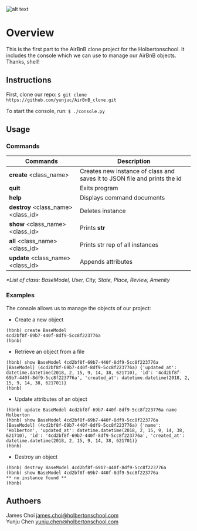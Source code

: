 ![alt text](https://news4c.com/wp-content/uploads/2017/11/Airbnb-Update.png)

# Overview

This is the first part to the AirBnB clone project for the Holbertonschool.
It includes the console which we can use to manage our AirBnB objects. Thanks, shell!

## Instructions

First, clone our repo:
`$ git clone https://github.com/yunjuc/AirBnB_clone.git`

To start the console, run:
`$ ./console.py`

## Usage

### Commands

Commands | Description 
---------|-------------
**create** <class_name>| Creates new instance of class and saves it to JSON file and prints the id 
**quit**| Exits program
**help**| Displays command documents
**destroy** <class_name> <class_id>| Deletes instance
**show** <class_name> <class_id> | Prints __str__
**all** <class_name> <class_id> | Prints str rep of all instances
**update** <class_name> <class_id> <key> <value> | Appends attributes

_*List of class: BaseModel, User, City, State, Place, Review, Amenity_

### Examples

The console allows us to manage the objects of our project:
* Create a new object
```
(hbnb) create BaseModel
4cd2bf8f-69b7-440f-8df9-5cc8f223776a
(hbnb)
```
* Retrieve an object from a file
```
(hbnb) show BaseModel 4cd2bf8f-69b7-440f-8df9-5cc8f223776a
[BaseModel] (4cd2bf8f-69b7-440f-8df9-5cc8f223776a) {'updated_at': datetime.datetime(2018, 2, 15, 9, 14, 38, 621710), 'id': '4cd2bf8f-69b7-440f-8df9-5cc8f223776a', 'created_at': datetime.datetime(2018, 2, 15, 9, 14, 38, 621701)}
(hbnb)
```
* Update attributes of an object
```
(hbnb) update BaseModel 4cd2bf8f-69b7-440f-8df9-5cc8f223776a name Holberton
(hbnb) show BaseModel 4cd2bf8f-69b7-440f-8df9-5cc8f223776a
[BaseModel] (4cd2bf8f-69b7-440f-8df9-5cc8f223776a) {'name': 'Holberton', 'updated_at': datetime.datetime(2018, 2, 15, 9, 14, 38, 621710), 'id': '4cd2bf8f-69b7-440f-8df9-5cc8f223776a', 'created_at': datetime.datetime(2018, 2, 15, 9, 14, 38, 621701)}
(hbnb)
```
* Destroy an object
```
(hbnb) destroy BaseModel 4cd2bf8f-69b7-440f-8df9-5cc8f223776a
(hbnb) show BaseModel 4cd2bf8f-69b7-440f-8df9-5cc8f223776a
** no instance found **
(hbnb)
```

## Authoers
James Choi <james.choi@holbertonschool.com>  
Yunju Chen <yunju.chen@holbertonschool.com>
